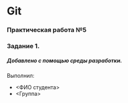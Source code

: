 # Git
### Практическая работа №5
### Задание 1.
##### Добавлено с помощью среды разработки.

Выполнил:
* <ФИО студента>
* <Группа>
